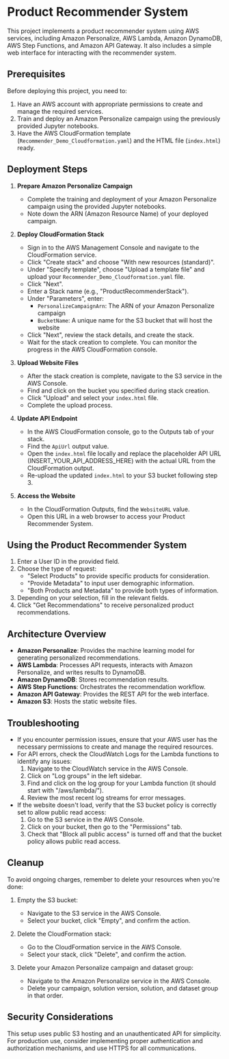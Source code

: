# Product Recommender System

This project implements a product recommender system using AWS services, including Amazon Personalize, AWS Lambda, Amazon DynamoDB, AWS Step Functions, and Amazon API Gateway. It also includes a simple web interface for interacting with the recommender system.

## Prerequisites

Before deploying this project, you need to:

1. Have an AWS account with appropriate permissions to create and manage the required services.
2. Train and deploy an Amazon Personalize campaign using the previously provided Jupyter notebooks.
3. Have the AWS CloudFormation template (`Recommender_Demo_Cloudformation.yaml`) and the HTML file (`index.html`) ready.

## Deployment Steps

1. **Prepare Amazon Personalize Campaign**
   - Complete the training and deployment of your Amazon Personalize campaign using the provided Jupyter notebooks.
   - Note down the ARN (Amazon Resource Name) of your deployed campaign.

2. **Deploy CloudFormation Stack**
   - Sign in to the AWS Management Console and navigate to the CloudFormation service.
   - Click "Create stack" and choose "With new resources (standard)".
   - Under "Specify template", choose "Upload a template file" and upload your `Recommender_Demo_Cloudformation.yaml` file.
   - Click "Next".
   - Enter a Stack name (e.g., "ProductRecommenderStack").
   - Under "Parameters", enter:
     - `PersonalizeCampaignArn`: The ARN of your Amazon Personalize campaign
     - `BucketName`: A unique name for the S3 bucket that will host the website
   - Click "Next", review the stack details, and create the stack.
   - Wait for the stack creation to complete. You can monitor the progress in the AWS CloudFormation console.

3. **Upload Website Files**
   - After the stack creation is complete, navigate to the S3 service in the AWS Console.
   - Find and click on the bucket you specified during stack creation.
   - Click "Upload" and select your `index.html` file.
   - Complete the upload process.

4. **Update API Endpoint**
   - In the AWS CloudFormation console, go to the Outputs tab of your stack.
   - Find the `ApiUrl` output value.
   - Open the `index.html` file locally and replace the placeholder API URL (INSERT_YOUR_API_ADDRESS_HERE) with the actual URL from the CloudFormation output.
   - Re-upload the updated `index.html` to your S3 bucket following step 3.

5. **Access the Website**
   - In the CloudFormation Outputs, find the `WebsiteURL` value.
   - Open this URL in a web browser to access your Product Recommender System.

## Using the Product Recommender System

1. Enter a User ID in the provided field.
2. Choose the type of request:
   - "Select Products" to provide specific products for consideration.
   - "Provide Metadata" to input user demographic information.
   - "Both Products and Metadata" to provide both types of information.
3. Depending on your selection, fill in the relevant fields.
4. Click "Get Recommendations" to receive personalized product recommendations.

## Architecture Overview

- **Amazon Personalize**: Provides the machine learning model for generating personalized recommendations.
- **AWS Lambda**: Processes API requests, interacts with Amazon Personalize, and writes results to DynamoDB.
- **Amazon DynamoDB**: Stores recommendation results.
- **AWS Step Functions**: Orchestrates the recommendation workflow.
- **Amazon API Gateway**: Provides the REST API for the web interface.
- **Amazon S3**: Hosts the static website files.

## Troubleshooting

- If you encounter permission issues, ensure that your AWS user has the necessary permissions to create and manage the required resources.
- For API errors, check the CloudWatch Logs for the Lambda functions to identify any issues:
  1. Navigate to the CloudWatch service in the AWS Console.
  2. Click on "Log groups" in the left sidebar.
  3. Find and click on the log group for your Lambda function (it should start with "/aws/lambda/").
  4. Review the most recent log streams for error messages.
- If the website doesn't load, verify that the S3 bucket policy is correctly set to allow public read access:
  1. Go to the S3 service in the AWS Console.
  2. Click on your bucket, then go to the "Permissions" tab.
  3. Check that "Block all public access" is turned off and that the bucket policy allows public read access.

## Cleanup

To avoid ongoing charges, remember to delete your resources when you're done:

1. Empty the S3 bucket:
   - Navigate to the S3 service in the AWS Console.
   - Select your bucket, click "Empty", and confirm the action.

2. Delete the CloudFormation stack:
   - Go to the CloudFormation service in the AWS Console.
   - Select your stack, click "Delete", and confirm the action.

3. Delete your Amazon Personalize campaign and dataset group:
   - Navigate to the Amazon Personalize service in the AWS Console.
   - Delete your campaign, solution version, solution, and dataset group in that order.

## Security Considerations

This setup uses public S3 hosting and an unauthenticated API for simplicity. For production use, consider implementing proper authentication and authorization mechanisms, and use HTTPS for all communications.
